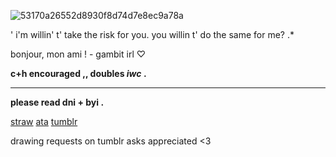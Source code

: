 
![53170a26552d8930f8d74d7e8ec9a78a](https://github.com/user-attachments/assets/66854bea-2668-4483-a4e3-344017db393d)

' i'm willin' t' take the risk for you. you willin t' do the same for me?  .*

bonjour, mon ami !  - gambit irl ♡ 

**c+h encouraged ,, doubles _iwc_ .**

---
**please read dni + byi .**

[straw](https://shootforthrill.straw.page/)     [ata](https://shootforthrill.atabook.org/)     [tumblr](https://www.tumblr.com/shootforthrill) 

drawing requests on tumblr asks appreciated <3
